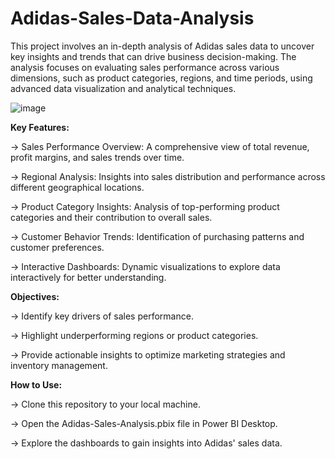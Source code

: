 # Adidas-Sales-Data-Analysis

This project involves an in-depth analysis of Adidas sales data to uncover key insights and trends that can drive business decision-making. The analysis focuses on evaluating sales performance across various dimensions, such as product categories, regions, and time periods, using advanced data visualization and analytical techniques.

![image](https://github.com/user-attachments/assets/a5af6bbc-3bab-4c2d-86b4-1aa1efd3fc0e)

**Key Features:**

-> Sales Performance Overview: A comprehensive view of total revenue, profit margins, and sales trends over time.

-> Regional Analysis: Insights into sales distribution and performance across different geographical locations.

-> Product Category Insights: Analysis of top-performing product categories and their contribution to overall sales.

-> Customer Behavior Trends: Identification of purchasing patterns and customer preferences.

-> Interactive Dashboards: Dynamic visualizations to explore data interactively for better understanding.

**Objectives:**

-> Identify key drivers of sales performance.

-> Highlight underperforming regions or product categories.

-> Provide actionable insights to optimize marketing strategies and inventory management.

**How to Use:**

-> Clone this repository to your local machine.

-> Open the Adidas-Sales-Analysis.pbix file in Power BI Desktop.

-> Explore the dashboards to gain insights into Adidas' sales data.
